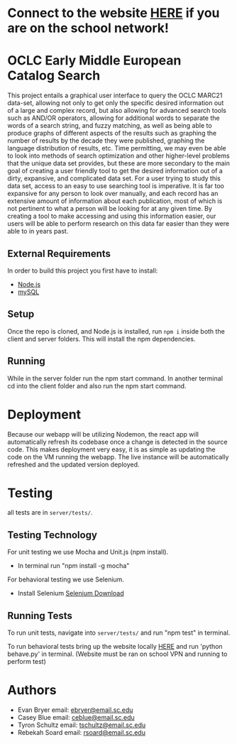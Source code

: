 # Connect to the website [HERE](http://10.173.131.12:3000/) if you are on the school network!

# OCLC Early Middle European Catalog Search

This project entails a graphical user interface to query the OCLC MARC21 data-set, allowing not only to get only the specific desired information out of a large and complex record, but also allowing for advanced search tools such as AND/OR operators, allowing for additional words to separate the words of a search string, and fuzzy matching, as well as being able to produce graphs of different aspects of the results such as graphing the number of results by the decade they were published, graphing the language distribution of results, etc. Time permitting, we may even be able to look into methods of search optimization and other higher-level problems that the unique data set provides, but these are more secondary to the main goal of creating a user friendly tool to get the desired information out of a dirty, expansive, and complicated data set.
For a user trying to study this data set, access to an easy to use searching tool is imperative. It is far too expansive for any person to look over manually, and each record has an extensive amount of information about each publication, most of which is not pertinent to what a person will be looking for at any given time. By creating a tool to make accessing and using this information easier, our users will be able to perform research on this data far easier than they were able to in years past.

## External Requirements

In order to build this project you first have to install:

* [Node.js](https://nodejs.org/en/)
* [mySQL](https://www.mysql.com/)

## Setup
Once the repo is cloned, and Node.js is installed, run `npm i` inside both the client and server folders. This will install the npm dependencies.



## Running

While in the server folder run the npm start command. In another terminal cd into the client folder and also run the npm start command.

# Deployment

Because our webapp will be utilizing Nodemon, the react app will automatically refresh its codebase once a change is detected in the source code. This makes deployment very easy, it is as simple as updating the code on the VM running the webapp. The live instance will be automatically refreshed and the updated version deployed.

# Testing

all tests are in `server/tests/`.
  
## Testing Technology

For unit testing we use Mocha and Unit.js (npm install).
 * In terminal run "npm install -g mocha"

For behavioral testing we use Selenium.
  * Install Selenium [Selenium Download](https://www.selenium.dev/downloads/)

## Running Tests

To run unit tests, navigate into `server/tests/` and run "npm test" in terminal.

To run behavioral tests bring up the website locally [HERE](http://10.173.131.12:3000/) and run 'python behave.py' in terminal.
(Website must be ran on school VPN and running to perform test)

# Authors

* Evan Bryer email: ebryer@email.sc.edu
* Casey Blue email: ceblue@email.sc.edu
* Tyron Schultz email: tschultz@email.sc.edu
* Rebekah Soard email: rsoard@email.sc.edu

